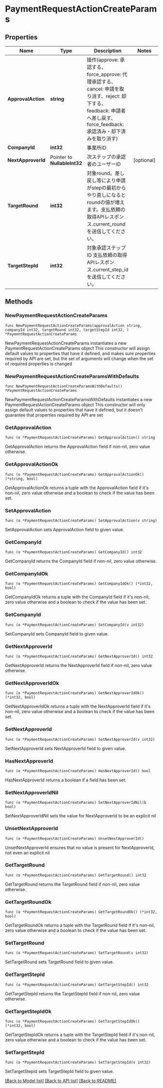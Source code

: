 # PaymentRequestActionCreateParams

## Properties

Name | Type | Description | Notes
------------ | ------------- | ------------- | -------------
**ApprovalAction** | **string** | 操作(approve: 承認する、force_approve: 代理承認する、cancel: 申請を取り消す、reject: 却下する、feedback: 申請者へ差し戻す、force_feedback: 承認済み・却下済みを取り消す) | 
**CompanyId** | **int32** | 事業所ID | 
**NextApproverId** | Pointer to **NullableInt32** | 次ステップの承認者のユーザーID | [optional] 
**TargetRound** | **int32** | 対象round。差し戻し等により申請がstepの最初からやり直しになるとroundの値が増えます。支払依頼の取得APIレスポンス.current_roundを送信してください。 | 
**TargetStepId** | **int32** | 対象承認ステップID 支払依頼の取得APIレスポンス.current_step_idを送信してください。 | 

## Methods

### NewPaymentRequestActionCreateParams

`func NewPaymentRequestActionCreateParams(approvalAction string, companyId int32, targetRound int32, targetStepId int32, ) *PaymentRequestActionCreateParams`

NewPaymentRequestActionCreateParams instantiates a new PaymentRequestActionCreateParams object
This constructor will assign default values to properties that have it defined,
and makes sure properties required by API are set, but the set of arguments
will change when the set of required properties is changed

### NewPaymentRequestActionCreateParamsWithDefaults

`func NewPaymentRequestActionCreateParamsWithDefaults() *PaymentRequestActionCreateParams`

NewPaymentRequestActionCreateParamsWithDefaults instantiates a new PaymentRequestActionCreateParams object
This constructor will only assign default values to properties that have it defined,
but it doesn't guarantee that properties required by API are set

### GetApprovalAction

`func (o *PaymentRequestActionCreateParams) GetApprovalAction() string`

GetApprovalAction returns the ApprovalAction field if non-nil, zero value otherwise.

### GetApprovalActionOk

`func (o *PaymentRequestActionCreateParams) GetApprovalActionOk() (*string, bool)`

GetApprovalActionOk returns a tuple with the ApprovalAction field if it's non-nil, zero value otherwise
and a boolean to check if the value has been set.

### SetApprovalAction

`func (o *PaymentRequestActionCreateParams) SetApprovalAction(v string)`

SetApprovalAction sets ApprovalAction field to given value.


### GetCompanyId

`func (o *PaymentRequestActionCreateParams) GetCompanyId() int32`

GetCompanyId returns the CompanyId field if non-nil, zero value otherwise.

### GetCompanyIdOk

`func (o *PaymentRequestActionCreateParams) GetCompanyIdOk() (*int32, bool)`

GetCompanyIdOk returns a tuple with the CompanyId field if it's non-nil, zero value otherwise
and a boolean to check if the value has been set.

### SetCompanyId

`func (o *PaymentRequestActionCreateParams) SetCompanyId(v int32)`

SetCompanyId sets CompanyId field to given value.


### GetNextApproverId

`func (o *PaymentRequestActionCreateParams) GetNextApproverId() int32`

GetNextApproverId returns the NextApproverId field if non-nil, zero value otherwise.

### GetNextApproverIdOk

`func (o *PaymentRequestActionCreateParams) GetNextApproverIdOk() (*int32, bool)`

GetNextApproverIdOk returns a tuple with the NextApproverId field if it's non-nil, zero value otherwise
and a boolean to check if the value has been set.

### SetNextApproverId

`func (o *PaymentRequestActionCreateParams) SetNextApproverId(v int32)`

SetNextApproverId sets NextApproverId field to given value.

### HasNextApproverId

`func (o *PaymentRequestActionCreateParams) HasNextApproverId() bool`

HasNextApproverId returns a boolean if a field has been set.

### SetNextApproverIdNil

`func (o *PaymentRequestActionCreateParams) SetNextApproverIdNil(b bool)`

 SetNextApproverIdNil sets the value for NextApproverId to be an explicit nil

### UnsetNextApproverId
`func (o *PaymentRequestActionCreateParams) UnsetNextApproverId()`

UnsetNextApproverId ensures that no value is present for NextApproverId, not even an explicit nil
### GetTargetRound

`func (o *PaymentRequestActionCreateParams) GetTargetRound() int32`

GetTargetRound returns the TargetRound field if non-nil, zero value otherwise.

### GetTargetRoundOk

`func (o *PaymentRequestActionCreateParams) GetTargetRoundOk() (*int32, bool)`

GetTargetRoundOk returns a tuple with the TargetRound field if it's non-nil, zero value otherwise
and a boolean to check if the value has been set.

### SetTargetRound

`func (o *PaymentRequestActionCreateParams) SetTargetRound(v int32)`

SetTargetRound sets TargetRound field to given value.


### GetTargetStepId

`func (o *PaymentRequestActionCreateParams) GetTargetStepId() int32`

GetTargetStepId returns the TargetStepId field if non-nil, zero value otherwise.

### GetTargetStepIdOk

`func (o *PaymentRequestActionCreateParams) GetTargetStepIdOk() (*int32, bool)`

GetTargetStepIdOk returns a tuple with the TargetStepId field if it's non-nil, zero value otherwise
and a boolean to check if the value has been set.

### SetTargetStepId

`func (o *PaymentRequestActionCreateParams) SetTargetStepId(v int32)`

SetTargetStepId sets TargetStepId field to given value.



[[Back to Model list]](../README.md#documentation-for-models) [[Back to API list]](../README.md#documentation-for-api-endpoints) [[Back to README]](../README.md)


